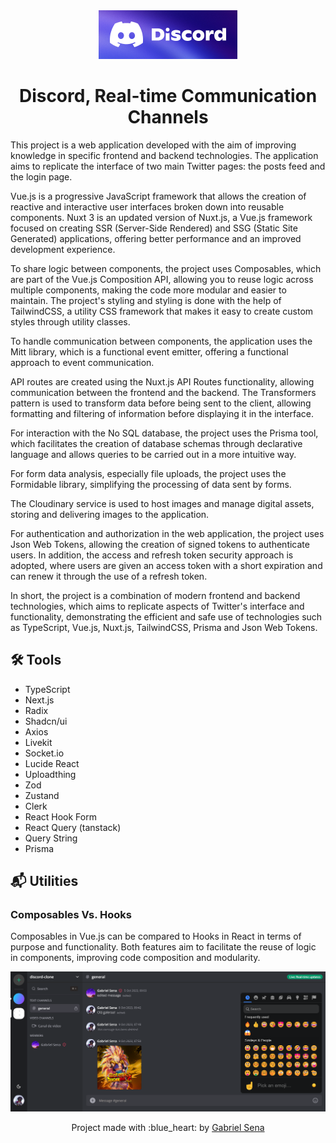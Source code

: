 <div align="center">
  <img src="logo.png" width="222" height="78" />
</div>

<h1 align="center">
   Discord, Real-time Communication Channels
</h1>

This project is a web application developed with the aim of improving knowledge in specific frontend and backend technologies. The application aims to replicate the interface of two main Twitter pages: the posts feed and the login page.

Vue.js is a progressive JavaScript framework that allows the creation of reactive and interactive user interfaces broken down into reusable components. Nuxt 3 is an updated version of Nuxt.js, a Vue.js framework focused on creating SSR (Server-Side Rendered) and SSG (Static Site Generated) applications, offering better performance and an improved development experience.

To share logic between components, the project uses Composables, which are part of the Vue.js Composition API, allowing you to reuse logic across multiple components, making the code more modular and easier to maintain. The project's styling and styling is done with the help of TailwindCSS, a utility CSS framework that makes it easy to create custom styles through utility classes.

To handle communication between components, the application uses the Mitt library, which is a functional event emitter, offering a functional approach to event communication.

API routes are created using the Nuxt.js API Routes functionality, allowing communication between the frontend and the backend. The Transformers pattern is used to transform data before being sent to the client, allowing formatting and filtering of information before displaying it in the interface.

For interaction with the No SQL database, the project uses the Prisma tool, which facilitates the creation of database schemas through declarative language and allows queries to be carried out in a more intuitive way.

For form data analysis, especially file uploads, the project uses the Formidable library, simplifying the processing of data sent by forms.

The Cloudinary service is used to host images and manage digital assets, storing and delivering images to the application.

For authentication and authorization in the web application, the project uses Json Web Tokens, allowing the creation of signed tokens to authenticate users. In addition, the access and refresh token security approach is adopted, where users are given an access token with a short expiration and can renew it through the use of a refresh token.

In short, the project is a combination of modern frontend and backend technologies, which aims to replicate aspects of Twitter's interface and functionality, demonstrating the efficient and safe use of technologies such as TypeScript, Vue.js, Nuxt.js, TailwindCSS, Prisma and Json Web Tokens.

## :hammer_and_wrench: Tools

* TypeScript
* Next.js
* Radix
* Shadcn/ui
* Axios
* Livekit
* Socket.io
* Lucide React
* Uploadthing
* Zod
* Zustand
* Clerk
* React Hook Form
* React Query (tanstack)
* Query String
* Prisma

## :mailbox_with_mail: Utilities
 
### <strong>Composables Vs. Hooks</strong>

Composables in Vue.js can be compared to Hooks in React in terms of purpose and functionality. Both features aim to facilitate the reuse of logic in components, improving code composition and modularity.


![screen](./screenshots/emoji-picker.png)

<p align="center">Project made with :blue_heart: by <a href="https://github.com/stardusteight-d4c">Gabriel Sena</a></p>
